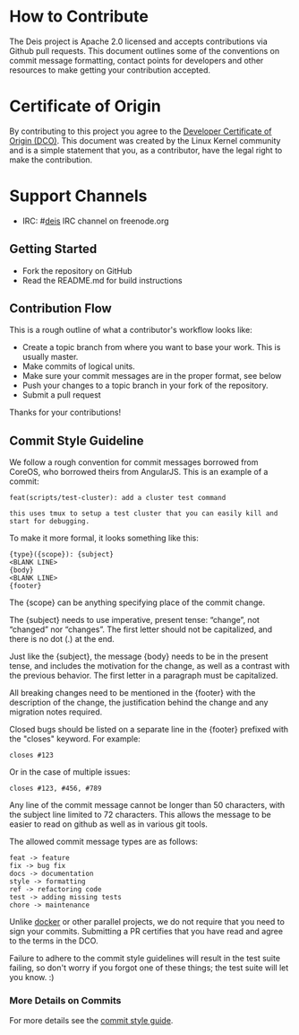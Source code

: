 # How to Contribute

The Deis project is Apache 2.0 licensed and accepts contributions via Github pull
requests. This document outlines some of the conventions on commit message formatting,
contact points for developers and other resources to make getting your contribution
accepted.

# Certificate of Origin

By contributing to this project you agree to the
[Developer Certificate of Origin (DCO)][dco]. This document was created by the Linux
Kernel community and is a simple statement that you, as a contributor, have the legal
right to make the contribution.

# Support Channels

- IRC: #[deis](irc://irc.freenode.org:6667/#deis) IRC channel on freenode.org

## Getting Started

- Fork the repository on GitHub
- Read the README.md for build instructions

## Contribution Flow

This is a rough outline of what a contributor's workflow looks like:

- Create a topic branch from where you want to base your work. This is usually master.
- Make commits of logical units.
- Make sure your commit messages are in the proper format, see below
- Push your changes to a topic branch in your fork of the repository.
- Submit a pull request

Thanks for your contributions!

## Commit Style Guideline

We follow a rough convention for commit messages borrowed from CoreOS, who borrowed theirs
from AngularJS. This is an example of a commit:

    feat(scripts/test-cluster): add a cluster test command

    this uses tmux to setup a test cluster that you can easily kill and
    start for debugging.

To make it more formal, it looks something like this:

    {type}({scope}): {subject}
    <BLANK LINE>
    {body}
    <BLANK LINE>
    {footer}

The {scope} can be anything specifying place of the commit change.

The {subject} needs to use imperative, present tense: “change”, not “changed” nor
“changes”. The first letter should not be capitalized, and there is no dot (.) at the end.

Just like the {subject}, the message {body} needs to be in the present tense, and includes
the motivation for the change, as well as a contrast with the previous behavior. The first
letter in a paragraph must be capitalized.

All breaking changes need to be mentioned in the {footer} with the description of the
change, the justification behind the change and any migration notes required.

Closed bugs should be listed on a separate line in the {footer} prefixed with the "closes"
keyword. For example:

    closes #123

Or in the case of multiple issues:

    closes #123, #456, #789

Any line of the commit message cannot be longer than 50 characters, with the subject line
limited to 72 characters. This allows the message to be easier to read on github as well
as in various git tools.

The allowed commit message types are as follows:

    feat -> feature
    fix -> bug fix
    docs -> documentation
    style -> formatting
    ref -> refactoring code
    test -> adding missing tests
    chore -> maintenance

Unlike [docker][docker] or other parallel projects, we do not require that you need to
sign your commits. Submitting a PR certifies that you have read and agree to the terms in
the DCO.

Failure to adhere to the commit style guidelines will result in the test suite failing, so
don't worry if you forgot one of these things; the test suite will let you know. :)

### More Details on Commits

For more details see the [commit style guide][style-guide].

[docker]: https://docker.com/
[dco]: DCO
[style-guide]: http://docs.deis.io/en/latest/contributing/standards/#commit-style-guide
